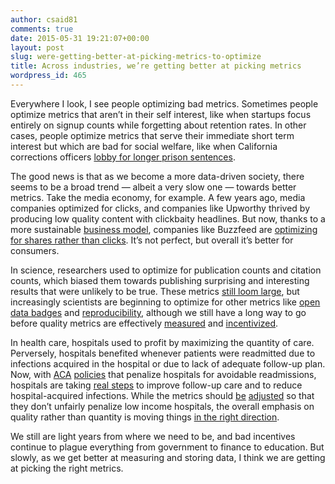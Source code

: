 ```yaml
---
author: csaid81
comments: true
date: 2015-05-31 19:21:07+00:00
layout: post
slug: were-getting-better-at-picking-metrics-to-optimize
title: Across industries, we’re getting better at picking metrics
wordpress_id: 465
---
```


Everywhere I look, I see people optimizing bad metrics. Sometimes people optimize metrics that aren’t in their self interest, like when startups focus entirely on signup counts while forgetting about retention rates. In other cases, people optimize metrics that serve their immediate short term interest but which are bad for social welfare, like when California corrections officers [lobby for longer prison sentences](http://mic.com/articles/41531/union-of-the-snake-how-california-s-prison-guards-subvert-democracy).




The good news is that as we become a more data-driven society, there seems to be a broad trend — albeit a very slow one — towards better metrics. Take the media economy, for example. A few years ago, media companies optimized for clicks, and companies like Upworthy thrived by producing low quality content with clickbaity headlines. But now, thanks to a more sustainable [business model](https://stratechery.com/2015/buzzfeed-important-news-organization-world/), companies like Buzzfeed are [optimizing for shares rather than clicks](http://www.buzzfeed.com/bensmith/why-buzzfeed-doesnt-do-clickbait). It’s not perfect, but overall it’s better for consumers.




In science, researchers used to optimize for publication counts and citation counts, which biased them towards publishing surprising and interesting results that were unlikely to be true. These metrics [still loom large](http://www.talyarkoni.org/blog/2013/03/12/the-truth-is-not-optional-five-bad-reasons-and-one-mediocre-one-for-defending-the-status-quo/), but increasingly scientists are beginning to optimize for other metrics like [open data badges](https://twitter.com/lakens/status/603617310298001410) and [reproducibility](http://sometimesimwrong.typepad.com/wrong/2014/12/why-i-am-optimistic.html), although we still have a long way to go before quality metrics are effectively [measured](http://journal.frontiersin.org/researchtopic/beyond-open-access-visions-for-open-evaluation-of-scientific-papers-by-post-publication-peer-review-137) and [incentivized](https://filedrawer.wordpress.com/2012/04/17/its-the-incentives-structure-people-why-science-reform-must-come-from-the-granting-agencies/).




In health care, hospitals used to profit by maximizing the quantity of care. Perversely, hospitals benefited whenever patients were readmitted due to infections acquired in the hospital or due to lack of adequate follow-up plan. Now, with [ACA](http://healthaffairs.org/blog/2014/07/24/examining-medicares-hospital-readmissions-reduction-program/) [policies](http://www.hhs.gov/asl/testify/2013/09/t20130924.html) that penalize hospitals for avoidable readmissions, hospitals are taking [real steps](https://innovations.ahrq.gov/profiles/statewide-all-payer-financial-incentives-significantly-reduce-hospital-acquired-conditions) to improve follow-up care and to reduce hospital-acquired infections. While the metrics should [be](http://en.wikipedia.org/wiki/Value-added_modeling) [adjusted](https://www.aamc.org/download/382516/data/thehospitalreadmissionsprogramaccuracyandaccountabilityactbills.pdf) so that they don’t unfairly penalize low income hospitals, the overall emphasis on quality rather than quantity is moving things [in the right direction](http://www.cdc.gov/hai/progress-report/index.html). 




We still are light years from where we need to be, and bad incentives continue to plague everything from government to finance to education. But slowly, as we get better at measuring and storing data, I think we are getting at picking the right metrics. 

